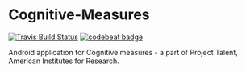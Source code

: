 # Cognitive-Measures

[![Travis Build Status](https://travis-ci.org/dutta14/Cognitive-Measures.svg?branch=master)](https://travis-ci.org/dutta14/Cognitive-Measures/)
[![codebeat badge](https://codebeat.co/badges/8aeb3b3b-b4b8-40b9-a64d-6475f46973c9)](https://codebeat.co/projects/github-com-dutta14-cognitive-measures-master)

Android application for Cognitive measures - a part of Project Talent, American Institutes for Research.